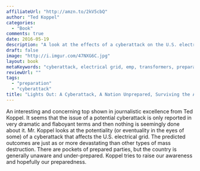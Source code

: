 ```yaml
---
affiliateUrl: "http://amzn.to/2kV5cbQ"
author: "Ted Koppel"
categories:
  - "Book"
comments: true
date: 2016-05-19
description: "A look at the effects of a cyberattack on the U.S. electrical grid"
draft: false
image: "http://i.imgur.com/47NXG6C.jpg"
layout: book
metaKeywords: "cyberattack, electrical grid, emp, transformers, preparation"
reviewUrl: ""
tags:
  - "preparation"
  - "cyberattack"
title: "Lights Out: A Cyberattack, A Nation Unprepared, Surviving the Aftermath"
---
```


An interesting and concerning top shown in journalistic excellence from Ted Koppel.  It seems that the issue of a potential cyberattack is only reported in very dramatic and flaboyant terms and then nothing is seemingly done about it.  Mr. Koppel looks at the potentiality (or eventuality in the eyes of some) of a cyberattack that affects the U.S. electrical grid.  The predicted outcomes are just as or more devastating than other types of mass destruction.  There are pockets of prepared parties, but the country is generally unaware and under-prepared.  Koppel tries to raise our awareness and hopefully our preparedness.


